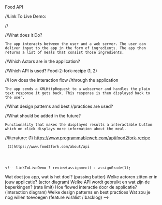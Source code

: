 Food API

//Link To Live Demo:


//
<!-- ![Image of the Landing View](relative/path/to/img.jpg?raw=true "Landing View") -->

//What does it Do?

    The app interacts between the user and a web server. The user can deliver input to the app in the form of ingredients. The app then returns a list of meals that consist those ingredients.

    

//Which Actors are in the application?


//Which API is used?
    Food-2-fork-recipe (1, 2)


//How does the interaction flow //through the application

    The app sends a XMLHttpRequest to a webserver and handles the plain text response it gets back. This response is then displayed back to the user.

//What design patterns and best //practices are used?



//What should be added in the future?

    Functionality that makes the displayed results a interactable button which on click displays more information about the meal. 

//literature:
     (1)    https://www.programmableweb.com/api/food2fork-recipe

     (2)https://www.food2fork.com/about/api


    

    <!-- linkToLiveDemo ? review(assignment) : assignGrade(1);
Wat doet jou app, wat is het doel? (passing butter)
Welke actoren zitten er in jouw applicatie? (actor diagram)
Welke API wordt gebruikt en wat zijn de beperkingen? (rate limit)
Hoe flowed interactie door de applicatie? (interaction diagram)
Welke design patterns en best practices
Wat zou je nog willen toevoegen (feature wishlist / backlog) -->